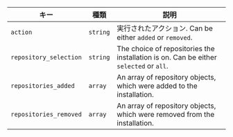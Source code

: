 | キー                     | 種類       | 説明                                                                                    |
| ---------------------- | -------- | ------------------------------------------------------------------------------------- |
| `action`               | `string` | 実行されたアクション. Can be either `added` or `removed`.                                       |
| `repository_selection` | `string` | The choice of repositories the installation is on. Can be either `selected` or `all`. |
| `repositories_added`   | `array`  | An array of repository objects, which were added to the installation.                 |
| `repositories_removed` | `array`  | An array of repository objects, which were removed from the installation.             |